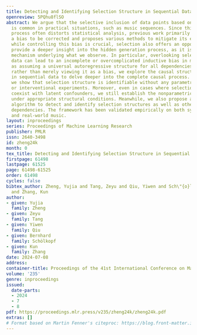 ```yaml
---
title: Detecting and Identifying Selection Structure in Sequential Data
openreview: 5PQhu8flSO
abstract: We argue that the selective inclusion of data points based on latent objectives
  is common in practical situations, such as music sequences. Since this selection
  process often distorts statistical analysis, previous work primarily views it as
  a bias to be corrected and proposes various methods to mitigate its effect. However,
  while controlling this bias is crucial, selection also offers an opportunity to
  provide a deeper insight into the hidden generation process, as it is a fundamental
  mechanism underlying what we observe. In particular, overlooking selection in sequential
  data can lead to an incomplete or overcomplicated inductive bias in modeling, such
  as assuming a universal autoregressive structure for all dependencies. Therefore,
  rather than merely viewing it as a bias, we explore the causal structure of selection
  in sequential data to delve deeper into the complete causal process. Specifically,
  we show that selection structure is identifiable without any parametric assumptions
  or interventional experiments. Moreover, even in cases where selection variables
  coexist with latent confounders, we still establish the nonparametric identifiability
  under appropriate structural conditions. Meanwhile, we also propose a provably correct
  algorithm to detect and identify selection structures as well as other types of
  dependencies. The framework has been validated empirically on both synthetic data
  and real-world music.
layout: inproceedings
series: Proceedings of Machine Learning Research
publisher: PMLR
issn: 2640-3498
id: zheng24k
month: 0
tex_title: Detecting and Identifying Selection Structure in Sequential Data
firstpage: 61498
lastpage: 61525
page: 61498-61525
order: 61498
cycles: false
bibtex_author: Zheng, Yujia and Tang, Zeyu and Qiu, Yiwen and Sch\"{o}lkopf, Bernhard
  and Zhang, Kun
author:
- given: Yujia
  family: Zheng
- given: Zeyu
  family: Tang
- given: Yiwen
  family: Qiu
- given: Bernhard
  family: Schölkopf
- given: Kun
  family: Zhang
date: 2024-07-08
address:
container-title: Proceedings of the 41st International Conference on Machine Learning
volume: '235'
genre: inproceedings
issued:
  date-parts:
  - 2024
  - 7
  - 8
pdf: https://proceedings.mlr.press/v235/zheng24k/zheng24k.pdf
extras: []
# Format based on Martin Fenner's citeproc: https://blog.front-matter.io/posts/citeproc-yaml-for-bibliographies/
---
```

